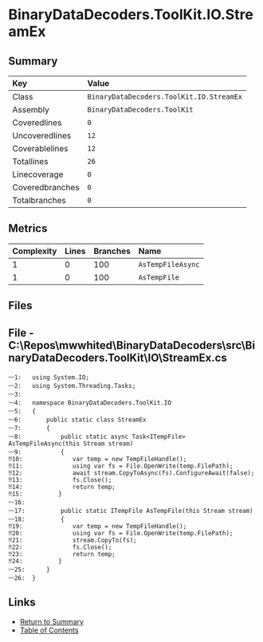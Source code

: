 ﻿# BinaryDataDecoders.ToolKit.IO.StreamEx

## Summary

| Key             | Value                                    |
| :-------------- | :--------------------------------------- |
| Class           | `BinaryDataDecoders.ToolKit.IO.StreamEx` |
| Assembly        | `BinaryDataDecoders.ToolKit`             |
| Coveredlines    | `0`                                      |
| Uncoveredlines  | `12`                                     |
| Coverablelines  | `12`                                     |
| Totallines      | `26`                                     |
| Linecoverage    | `0`                                      |
| Coveredbranches | `0`                                      |
| Totalbranches   | `0`                                      |

## Metrics

| Complexity | Lines | Branches | Name              |
| :--------- | :---- | :------- | :---------------- |
| 1          | 0     | 100      | `AsTempFileAsync` |
| 1          | 0     | 100      | `AsTempFile`      |

## Files

## File - C:\Repos\mwwhited\BinaryDataDecoders\src\BinaryDataDecoders.ToolKit\IO\StreamEx.cs

```CSharp
〰1:   using System.IO;
〰2:   using System.Threading.Tasks;
〰3:   
〰4:   namespace BinaryDataDecoders.ToolKit.IO
〰5:   {
〰6:       public static class StreamEx
〰7:       {
〰8:           public static async Task<ITempFile> AsTempFileAsync(this Stream stream)
〰9:           {
‼10:              var temp = new TempFileHandle();
‼11:              using var fs = File.OpenWrite(temp.FilePath);
‼12:              await stream.CopyToAsync(fs).ConfigureAwait(false);
‼13:              fs.Close();
‼14:              return temp;
‼15:          }
〰16:  
〰17:          public static ITempFile AsTempFile(this Stream stream)
〰18:          {
‼19:              var temp = new TempFileHandle();
‼20:              using var fs = File.OpenWrite(temp.FilePath);
‼21:              stream.CopyTo(fs);
‼22:              fs.Close();
‼23:              return temp;
‼24:          }
〰25:      }
〰26:  }
```

## Links

* [Return to Summary](Summary.md)
* [Table of Contents](../TOC.md)

